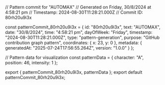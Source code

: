 // Pattern commit for "AUTOMAX"
// Generated on Friday, 30/8/2024 at 4:58:21 pm
// Timestamp: 2024-08-30T11:28:21.000Z
// Commit ID: 80rh20u9i3x

const patternCommit_80rh20u9i3x = {
  id: "80rh20u9i3x",
  text: "AUTOMAX",
  date: "30/8/2024",
  time: "4:58:21 pm",
  dayOfWeek: "Friday",
  timestamp: "2024-08-30T11:28:21.000Z",
  type: "pattern-generation",
  purpose: "GitHub contribution graph pattern",
  coordinates: {
    x: 23,
    y: 0
  },
  metadata: {
    generatedAt: "2025-07-24T17:56:55.264Z",
    version: "1.0.0"
  }
};

// Pattern data for visualization
const patternData = {
  character: "A",
  position: 46,
  intensity: 1
};

export { patternCommit_80rh20u9i3x, patternData };
export default patternCommit_80rh20u9i3x;

